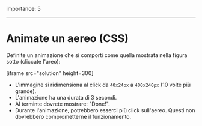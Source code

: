 importance: 5

---

# Animate un aereo (CSS)

Definite un animazione che si comporti come quella mostrata nella figura sotto (cliccate l'areo):

[iframe src="solution" height=300]

- L'immagine si ridimensiona al click da `40x24px` a `400x240px` (10 volte più grande).
- L'animazione ha una durata di 3 secondi.
- Al terminte dovrete mostrare: "Done!".
- Durante l'animazione, potrebbero esserci più click sull'aereo. Questi non dovrebbero comprometterne il funzionamento.
